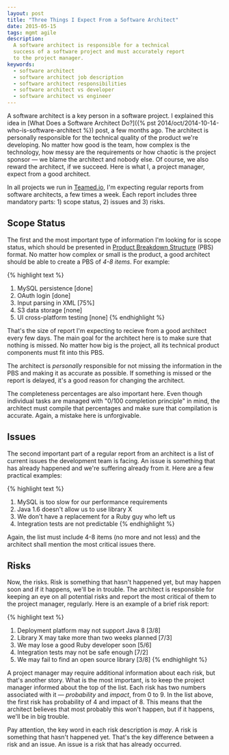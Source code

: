 ```yaml
---
layout: post
title: "Three Things I Expect From a Software Architect"
date: 2015-05-15
tags: mgmt agile
description:
  A software architect is responsible for a technical
  success of a software project and must accurately report
  to the project manager.
keywords:
  - software architect
  - software architect job description
  - software architect responsibilities
  - software architect vs developer
  - software architect vs engineer
---
```


A software architect is a key person in a software project. I
explained this idea in [What Does a Software Architect Do?]({% pst 2014/oct/2014-10-14-who-is-software-architect %})
post, a few months ago. The architect is personally responsible for
the technical quality of the product we're developing. No matter how
good is the team, how complex is the technology, how messy are
the requirements or how chaotic is the project sponsor &mdash;
we blame the architect and nobody else. Of course, we also reward the architect,
if we succeed. Here is what I, a project manager, expect from a good architect.

<!--more-->

In all projects we run in [Teamed.io](http://www.teamed.io), I'm expecting
regular reports from software architects, a few times a week. Each report
includes three mandatory parts: 1) scope status, 2) issues and 3) risks.

## Scope Status

The first and the most important type of information I'm looking for
is scope status, which should be presented in
[Product Breakdown Structure](https://en.wikipedia.org/wiki/Product_breakdown_structure)
(PBS) format. No matter how complex or small is the product, a good architect
should be able to create a PBS of _4-8 items_. For example:

{% highlight text %}
1. MySQL persistence [done]
2. OAuth login [done]
3. Input parsing in XML [75%]
4. S3 data storage [none]
5. UI cross-platform testing [none]
{% endhighlight %}

That's the size of report I'm expecting to recieve from a good architect
every few days. The main goal for the architect here is to make sure
that nothing is missed. No matter how big is the project, all its
technical product components must fit into this PBS.

The architect is _personally_ responsible for not missing the information
in the PBS and making it as accurate as possible. If something is missed
or the report is delayed, it's a good reason for changing the architect.

The completeness percentages are also important here. Even though
individual tasks are managed with "0/100 completion principle" in mind,
the architect must compile that percentages and make sure that compilation
is accurate. Again, a mistake here is unforgivable.

## Issues

The second important part of a regular report from an architect is a list
of current issues the development team is facing. An issue is something
that has already happened and we're suffering already from it. Here are
a few practical examples:

{% highlight text %}
1. MySQL is too slow for our performance requirements
2. Java 1.6 doesn't allow us to use library X
3. We don't have a replacement for a Ruby guy who left us
4. Integration tests are not predictable
{% endhighlight %}

Again, the list must include 4-8 items (no more and not less) and the architect
shall mention the most critical issues there.

## Risks

Now, the risks. Risk is something that hasn't happened yet, but may happen
soon and if it happens, we'll be in trouble. The architect is responsible
for keeping an eye on all potential risks and report the most critical
of them to the project manager, regularly. Here is an example of
a brief risk report:

{% highlight text %}
1. Deployment platform may not support Java 8 [3/8]
2. Library X may take more than two weeks planned [7/3]
3. We may lose a good Ruby developer soon [5/6]
4. Integration tests may not be safe enough [7/2]
5. We may fail to find an open source library [3/8]
{% endhighlight %}

A project manager may require additional information about each risk, but
that's another story. What is the most important, is to keep the project manager
informed about the top of the list. Each risk has two numbers associated with
it &mdash; _probability_ and _impact_, from 0 to 9. In the list above, the first
risk has probability of 4 and impact of 8. This means that the architect
believes that most probably this won't happen, but if it happens, we'll be
in big trouble.

Pay attention, the key word in each risk description is _may_. A risk
is something that hasn't happened yet. That's the key difference between
a risk and an issue. An issue is a risk that has already occurred.
